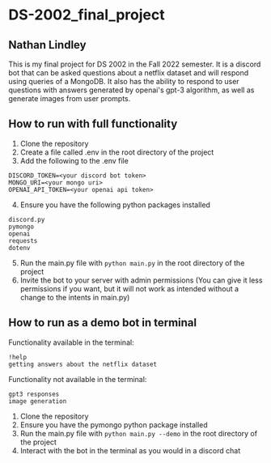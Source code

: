 # DS-2002_final_project
## Nathan Lindley

This is my final project for DS 2002 in the Fall 2022 semester. It is a discord bot that can be asked questions about a netflix dataset and will respond using queries of a MongoDB. It also has the ability to respond to user questions with answers generated by openai's gpt-3 algorithm, as well as generate images from user prompts.

## How to run with full functionality
1. Clone the repository
2. Create a file called .env in the root directory of the project
3. Add the following to the .env file
```
DISCORD_TOKEN=<your discord bot token>
MONGO_URI=<your mongo uri>
OPENAI_API_TOKEN=<your openai api token>
```
4. Ensure you have the following python packages installed
```
discord.py
pymongo
openai
requests
dotenv
```
5. Run the main.py file with `python main.py` in the root directory of the project
6. Invite the bot to your server with admin permissions (You can give it less permissions if you want, but it will not work as intended without a change to the intents in main.py)

## How to run as a demo bot in terminal
Functionality available in the terminal:
```
!help
getting answers about the netflix dataset
```
Functionality not available in the terminal:
```
gpt3 responses
image generation
```
1. Clone the repository
2. Ensure you have the pymongo python package installed
3. Run the main.py file with `python main.py --demo` in the root directory of the project
4. Interact with the bot in the terminal as you would in a discord chat
